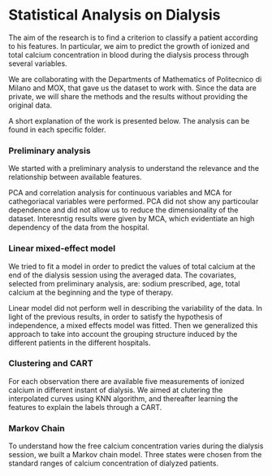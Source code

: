 # Statistical Analysis on Dialysis

The aim of the research is to find a criterion to classify a patient according to his features. 
In particular, we aim to predict the growth of ionized and total calcium concentration in blood 
during the dialysis process through several variables. 

We are collaborating with the Departments of Mathematics of Politecnico di Milano and MOX, 
that gave us the dataset to work with. 
Since the data are private, we will share the methods and the results without providing the original data.

A short explanation of the work is presented below. The analysis can be found in each specific folder.

### Preliminary analysis
We started with a preliminary analysis to understand the relevance and the relationship between available features. 

PCA and correlation analysis for continuous variables and MCA for cathegoriacal variables were performed. 
PCA did not show any particoular dependence and did not allow us to reduce the dimensionality of the dataset.
Interesntig results were given by MCA, which evidentiate an high dependency of the data from the hospital.

### Linear mixed-effect model
We tried to fit a model in order to predict the values of total calcium at the end of the dialysis session using the averaged data. 
The covariates, selected from preliminary analysis, are: sodium prescribed, age, total calcium at the beginning and the type of therapy.

Linear model did not perform well in describing the variability of the data. 
In light of the previous results, in order to satisfy the hypothesis of independence, a mixed effects model was fitted.
Then we generalized this approach to take into account the grouping structure induced by the different patients in the different hospitals.

### Clustering and CART
For each observation there are available five measurements of ionized calcium in different instant of dialysis. 
We aimed at clutering the interpolated curves using KNN algorithm, 
and thereafter learning the features to explain the labels through a CART.

### Markov Chain
To understand how the free calcium concentration varies during the dialysis session, we built a Markov chain model. 
Three states were chosen from the standard ranges of calcium concentration of dialyzed patients.








